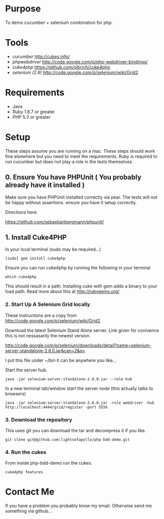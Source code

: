 # Purpose

To demo cucumber + selenium combination for php.

# Tools
  - *cucumber* http://cukes.info/
  - *phpwebdriver* http://code.google.com/p/php-webdriver-bindings/
  - *cuke4php* https://github.com/olbrich/cuke4php 
  - *selenium (2.6)* http://code.google.com/p/selenium/wiki/Grid2

# Requirements

- Java
- Ruby 1.8.7 or greater
- PHP 5.2 or greater

# Setup

These steps assume you are running on a mac.
These steps should work fine elsewhere but you need to meet
the requirements. Ruby is required to run cucumber
but does not play a role in the tests themselves.

## 0. Ensure You have PHPUnit ( You probably already have it installed )

Make sure you have PHPUnit installed correctly via pear.
The tests will not be happy without assertions. ensure you
have it setup correctly.

Directions here:

https://github.com/sebastianbergmann/phpunit/

## 1. Install Cuke4PHP

In your local terminal (sudo may be required...)
    
    [sudo] gem install cuke4php

Ensure you can run cuke4php by running the following in your terminal
    
    which cuke4php

This should result in a path. 
Installing cuke with gem adds a binary to your load path.
Read more about this at http://rubygems.org/

### 2. Start Up A Selenium Grid locally

These instructions are a copy from http://code.google.com/p/selenium/wiki/Grid2

Download the latest Selenium Stand Alone server. Link given for conivence this
is not nessasarily the newest version.

http://code.google.com/p/selenium/downloads/detail?name=selenium-server-standalone-2.6.0.jar&can=2&q=

I put this file under ~/bin it can be anywhere you like...

Start the server hub.

    java -jar selenium-server-standalone-2.6.0.jar --role hub

In a new terminal tab/window start the server node (this actually talks to browsers)

    java -jar selenium-server-standalone-2.6.0.jar -role webdriver -hub http://localhost:4444/grid/register -port 5556

### 3. Download the repository
  
This uses git you can download the tar and decompress it if you like.
  
    git clone git@github.com:lightsofapollo/php-bdd-demo.git

### 4. Run the cukes

From inside php-bdd-demo run the cukes.

    cuke4php features


# Contact Me

If you have a problem you probably know my email.
Otherwise send me something via github...
    

